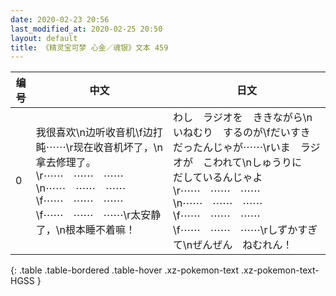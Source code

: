 ```yaml
---
date: 2020-02-23 20:56
last_modified_at: 2020-02-25 20:50
layout: default
title: 《精灵宝可梦 心金／魂银》文本 459
---
```

| 编号 | 中文 | 日文 |
| ---- | ---- | ---- |
| 0 | 我很喜欢\n边听收音机\f边打盹⋯⋯\r现在收音机坏了，\n拿去修理了。\r⋯⋯　⋯⋯　⋯⋯\n⋯⋯　⋯⋯　⋯⋯\f⋯⋯　⋯⋯　⋯⋯\f⋯⋯　⋯⋯　⋯⋯\r太安静了，\n根本睡不着嘛！ | わし　ラジオを　ききながら\nいねむり　するのが\fだいすき　だったんじゃが⋯⋯\rいま　ラジオが　こわれて\nしゅうりに　だしているんじゃよ\r⋯⋯　⋯⋯　⋯⋯\n⋯⋯　⋯⋯　⋯⋯\f⋯⋯　⋯⋯　⋯⋯\f⋯⋯　⋯⋯　⋯⋯\rしずかすぎて\nぜんぜん　ねむれん！ |
{: .table .table-bordered .table-hover .xz-pokemon-text .xz-pokemon-text-HGSS }
